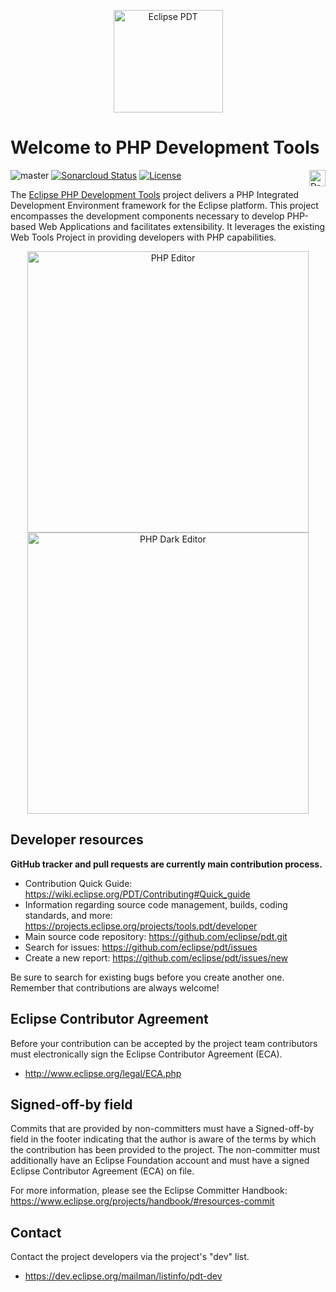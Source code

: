 <p align="center">
<a href="https://www.eclipse.org/pdt/"><img src="https://projects.eclipse.org/sites/default/files/phplogo.png" alt="Eclipse PDT" align="middle" width="175" height="164" /></a>
<p>

# Welcome to PHP Development Tools


![master](https://github.com/eclipse/pdt/workflows/Tycho%20build/badge.svg)
[![Sonarcloud Status](https://sonarcloud.io/api/project_badges/measure?project=eclipse-tools.pdt.main&metric=alert_status)](https://sonarcloud.io/dashboard?id=eclipse-tools.pdt.main)
[![License](https://img.shields.io/badge/License-EPL%202.0-green.svg)](https://opensource.org/licenses/EPL-2.0)
<a href="http://marketplace.eclipse.org/marketplace-client-intro?mpc_install=1944539" class="drag" title="Drag to your running Eclipse* workspace. *Requires Eclipse Marketplace Client"><img typeof="foaf:Image" class="img-responsive" src="https://marketplace.eclipse.org/sites/all/themes/solstice/public/images/marketplace/btn-install.png" align="right" height="26" alt="Drag to your running Eclipse* workspace. *Requires Eclipse Marketplace Client" /></a>


The [Eclipse PHP Development Tools](https://www.eclipse.org/pdt/) project delivers a PHP Integrated Development Environment
framework for the Eclipse platform. This project encompasses the development
components necessary to develop PHP-based Web Applications and facilitates
extensibility. It leverages the existing Web Tools Project in providing
developers with PHP capabilities.

<p align="center">
<img src="https://www.eclipse.org/pdt/img/shot1-min.png" alt="PHP Editor" width="450" />
<img src="https://www.eclipse.org/pdt/img/shot5-min.png" alt="PHP Dark Editor" width="450" />
</p>

## Developer resources

__GitHub tracker and pull requests are currently main contribution process.__

* Contribution Quick Guide: https://wiki.eclipse.org/PDT/Contributing#Quick_guide
* Information regarding source code management, builds, coding standards, and more: https://projects.eclipse.org/projects/tools.pdt/developer
* Main source code repository: https://github.com/eclipse/pdt.git
* Search for issues: https://github.com/eclipse/pdt/issues
* Create a new report: https://github.com/eclipse/pdt/issues/new

Be sure to search for existing bugs before you create another one. Remember that
contributions are always welcome!

## Eclipse Contributor Agreement

Before your contribution can be accepted by the project team contributors must
electronically sign the Eclipse Contributor Agreement (ECA).

* http://www.eclipse.org/legal/ECA.php

## Signed-off-by field

Commits that are provided by non-committers must have a Signed-off-by field in
the footer indicating that the author is aware of the terms by which the
contribution has been provided to the project. The non-committer must
additionally have an Eclipse Foundation account and must have a signed Eclipse
Contributor Agreement (ECA) on file.

For more information, please see the Eclipse Committer Handbook:
https://www.eclipse.org/projects/handbook/#resources-commit

## Contact

Contact the project developers via the project's "dev" list.

* https://dev.eclipse.org/mailman/listinfo/pdt-dev
